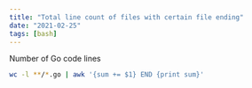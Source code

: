 ```yaml
---
title: "Total line count of files with certain file ending"
date: "2021-02-25"
tags: [bash]
---
```


Number of Go code lines

```sh
wc -l **/*.go | awk '{sum += $1} END {print sum}'
```
